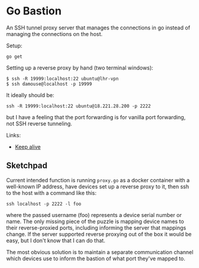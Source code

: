 # Go Bastion

An SSH tunnel proxy server that manages the connections in go instead of managing the connections on the host. 

Setup: 

```
go get 
```


Setting up a reverse proxy by hand (two terminal windows): 

```
$ ssh -R 19999:localhost:22 ubuntu@lhr-vpn
$ ssh damouse@localhost -p 19999
```

It ideally should be:

```
ssh -R 19999:localhost:22 ubuntu@18.221.28.200 -p 2222
```

but I have a feeling that the port forwarding is for vanilla port forwarding, not SSH reverse tunneling. 

Links:
- [Keep alive](http://mirko.windhoff.net/how_to/make_a_reverse_ssh_tunnel)

## Sketchpad

Current intended function is running `proxy.go` as a docker container with a well-known IP address, have devices set up a reverse proxy to it, then ssh to the host with a command like this:

```
ssh localhost -p 2222 -l foo
```

where the passed username (foo) represents a device serial number or name. The only missing piece of the puzzle is mapping device names to their reverse-proxied ports, including informing the server that mappings change. If the server supported reverse proxying out of the box it would be easy, but I don't know that I can do that. 

The most obvious solution is to maintain a separate communication channel which devices use to inform the bastion of what port they've mapped to. 